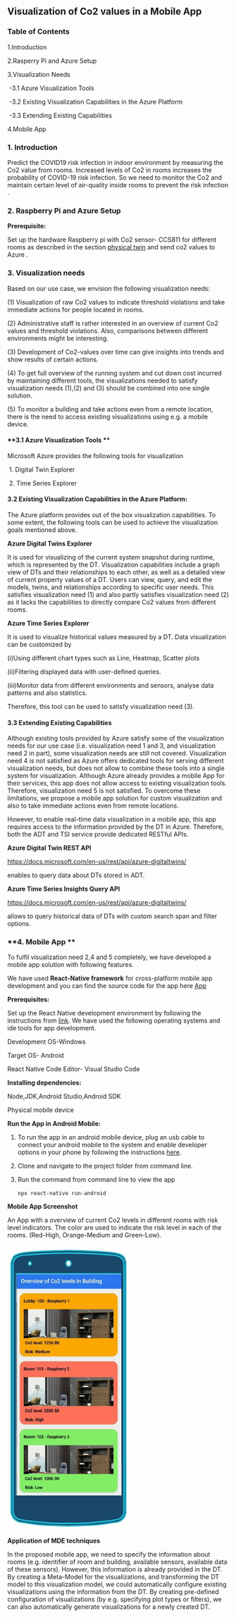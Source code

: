 ## Visualization of Co2 values in a Mobile App

### Table of Contents

1.Introduction

2.Rasperry Pi and Azure Setup

3.Visualization Needs

​	-3.1 Azure Visualization Tools

​	-3.2 Existing Visualization Capabilities in the Azure Platform

​	-3.3 Extending Existing Capabilities

4.Mobile App

### **1. Introduction**

Predict the COVID19 risk infection in indoor environment by measuring the Co2 value from rooms. Increased levels of Co2 in rooms increases the probability of COVID-19 risk infection. So we need to monitor the Co2 and maintain certain level of air-quality inside rooms to prevent the risk infection . 

### **2. Raspberry Pi and Azure Setup** 

**Prerequisite:**

Set up the hardware Raspberry pi with Co2 sensor- CCS811 for different rooms as described in the section [physical twin](https://github.com/derlehner/DigitalTwin_Airquality_For_Covid_Risk_Assessment/tree/development/physical_twin/hardware_setup) and send co2 values to Azure .

### **3. Visualization needs**

Based on our use case, we envision the following visualization needs:

(1) Visualization of raw Co2 values to indicate threshold violations and take immediate actions for people located in rooms. 

(2) Administrative staff is rather interested in an overview of current Co2 values and threshold violations. Also, comparisons between different environments might be interesting.

 (3) Development of Co2-values over time can give insights into trends and show results of certain actions. 

(4) To get full overview of the running system and cut down cost incurred by maintaining different tools, the visualizations needed to satisfy visualization needs (1),(2) and (3) should be combined into one single solution. 

(5) To monitor a building and take actions even from a remote location, there is the need to access existing visualizations using e.g. a mobile device.

#### **3.1 Azure Visualization Tools **

Microsoft Azure provides the following tools for visualization

​	1. Digital Twin Explorer

​	2. Time Series Explorer

#### **3.2 Existing Visualization Capabilities in the Azure Platform:**

The  Azure platform provides out of the box visualization capabilities. To some extent, the following tools can be used to achieve the visualization goals mentioned above.

**Azure Digital Twins Explorer**

It is used for visualizing of the current system snapshot during runtime, which is represented by the DT. Visualization capabilities include a graph view of DTs and their relationships to each other, as well as a detailed view of current property values of a DT.  Users can view, query, and edit the models, twins, and relationships according to specific user needs.
This satisfies visualization need (1) and also partly satisfies visualization need (2) as it lacks the capabilities to directly compare Co2 values from different rooms.

**Azure Time Series Explorer**

It is used to visualize historical values measured by a DT. Data visualization can be customized by 

(i)Using different chart types such as Line, Heatmap, Scatter plots

(ii)Filtering displayed data with user-defined queries.

(iii)Monitor data from different environments and sensors, analyse data patterns and also statistics.

Therefore, this tool can be used to satisfy visualization need (3).

#### **3.3 Extending Existing Capabilities**

Although existing tools provided by Azure satisfy some of the visualization needs for our use case (i.e. visualization need 1 and 3, and visualization need 2 in part), some visualization needs are still not covered. Visualization need 4 is not satisfied as Azure offers dedicated tools for serving different visualization needs, but does not allow to combine these tools into a single system for visualization. Although Azure already provides a mobile App for their services, this app does not allow access to existing visualization tools. Therefore, visualization need 5 is not satisfied.
To overcome these limitations, we propose a mobile app solution for custom visualization and also to take immediate actions even from remote locations.

However, to enable real-time data visualization in a mobile app, this app requires access to the information provided by the DT in Azure. Therefore, both the ADT and TSI service provide dedicated RESTful APIs. 

**Azure Digital Twin REST API**

https://docs.microsoft.com/en-us/rest/api/azure-digitaltwins/

enables to query data about DTs stored in ADT.

 **Azure Time Series Insights Query API**

https://docs.microsoft.com/en-us/rest/api/azure-digitaltwins/

allows to query historical data of DTs  with custom search span and filter options.

### **4. Mobile App **

To fulfil visualization need 2,4 and 5 completely, we have developed a mobile app solution with following features.

We have used **React-Native framework** for cross-platform mobile app development and you can find the source code for the app here [App](https://github.com/derlehner/DigitalTwin_Airquality_For_Covid_Risk_Assessment/tree/development/applications/visualisation/App)

**Prerequisites:**

Set up the React Native development environment by following the instructions from [link](https://reactnative.dev/docs/environment-setup). We have used the following operating systems and ide tools for app development. 

Development OS-Windows

Target OS- Android

React Native Code Editor- Visual Studio Code

**Installing dependencies:**

Node,JDK,Android Studio,Android SDK

Physical mobile device 

**Run the App in Android Mobile:**

1. To run the app in an android mobile device, plug an usb cable to connect your android mobile to the system and enable developer options in your phone by following the instructions [here](https://reactnative.dev/docs/running-on-device).

2. Clone and navigate to the project folder from command line.

3. Run the command from command line to view the app

   ```
   npx react-native run-android
   ```

**Mobile App Screenshot**

An App with a overview of current Co2 levels in different rooms with risk level indicators. The color  are used to indicate the risk level in each of the rooms. (Red-High, Orange-Medium and Green-Low).

![MobileOverview](./images/mobileView.JPG)

 **Application of MDE techniques**

In the proposed mobile app, we need to specify the information about rooms (e.g. identifier of room and building, available sensors, available data of these sensors). However, this information is already provided in the DT. By creating a Meta-Model for the visualizations, and transforming the DT model to this visualization model, we could automatically configure existing visualizations using the information from the DT. By creating pre-defined configuration of visualizations (by e.g. specifying plot types or filters), we can also automatically generate visualizations for a newly created DT.



